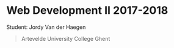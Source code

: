 Web Development II 2017-2018
============================

Student: Jordy Van der Haegen

> Artevelde University College Ghent